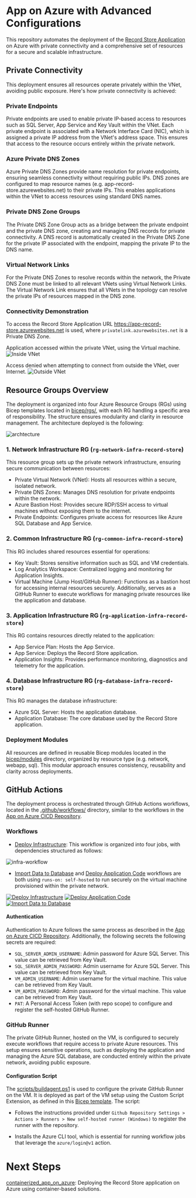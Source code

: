 # App on Azure with Advanced Configurations

This repository automates the deployment of the [Record Store Application](https://github.com/MaryKroustali/record_store_app) on Azure with private connectivity and a comprehensive set of resources for a secure and scalable infrastructure.

## Private Connectivity
This deployment ensures all resources operate privately within the VNet, avoiding public exposure. Here's how private connectivity is achieved:

### Private Endpoints

Private endpoints are used to enable private IP-based access to resources such as SQL Server, App Service and Key Vault within the VNet. Each private endpoint is associated with a Network Interface Card (NIC), which is assigned a private IP address from the VNet's address space. This ensures that access to the resource occurs entirely within the private network.

### Azure Private DNS Zones

Azure Private DNS Zones provide name resolution for private endpoints, ensuring seamless connectivity without requiring public IPs. DNS zones are configured to map resource names (e.g. app-record-store.azurewebsites.net) to their private IPs.
This enables applications within the VNet to access resources using standard DNS names.

### Private DNS Zone Groups

The Private DNS Zone Group acts as a bridge between the private endpoint and the private DNS zone, creating and managing DNS records for private connectivity. A DNS record is automatically created in the Private DNS Zone for the private IP associated with the endpoint, mapping the private IP to the DNS name.

### Virtual Network Links

For the Private DNS Zones to resolve records within the network, the Private DNS Zone must be linked to all relevant VNets using Virtual Network Links. The Virtual Network Link ensures that all VNets in the topology can resolve the private IPs of resources mapped in the DNS zone.

### Connectivity Demonstration

To access the Record Store Application URL https://app-record-store.azurewebsites.net is used, where `privatelink.azurewebsites.net` is a Private DNS Zone.

Application accessed within the private VNet, using the Virtual machine.
![Inside VNet](./images/app-internal.png)

Access denied when attempting to connect from outside the VNet, over Internet.
![Outside VNet](./images/app-external.png)


## Resource Groups Overview

The deployment is organized into four Azure Resource Groups (RGs) using Bicep templates located in [bicep/rgs/](./bicep/rgs/), with each RG handling a specific area of responsibility. The structure ensures modularity and clarity in resource management. The architecture deployed is the following:

![archtecture](./images/architecture.jpg)

### 1. Network Infrastructure RG (`rg-network-infra-record-store`)

This resource group sets up the private network infrastructure, ensuring secure communication between resources:

- Private Virtual Network (VNet): Hosts all resources within a secure, isolated network.
- Private DNS Zones: Manages DNS resolution for private endpoints within the network.
- Azure Bastion Host: Provides secure RDP/SSH access to virtual machines without exposing them to the internet.
- Private Endpoints: Configures private access for resources like Azure SQL Database and App Service.

### 2. Common Infrastructure RG (`rg-common-infra-record-store`)

This RG includes shared resources essential for operations:

- Key Vault: Stores sensitive information such as SQL and VM credentials.
- Log Analytics Workspace: Centralized logging and monitoring for Application Insights.
- Virtual Machine (Jump Host/GitHub Runner): Functions as a bastion host for accessing internal resources securely. Additionally, serves as a GitHub Runner to execute workflows for managing private resources like the application and database.

### 3. Application Infrastructure RG (`rg-application-infra-record-store`)

This RG contains resources directly related to the application:

- App Service Plan: Hosts the App Service.
- App Service: Deploys the Record Store application.
- Application Insights: Provides performance monitoring, diagnostics and telemetry for the application.

### 4. Database Infrastructure RG (`rg-database-infra-record-store`)

This RG manages the database infrastructure:

- Azure SQL Server: Hosts the application database.
- Application Database: The core database used by the Record Store application.

### Deployment Modules

All resources are defined in reusable Bicep modules located in the [bicep/modules](./bicep/modules/) directory, organized by resource type (e.g. network, webapp, sql). This modular approach ensures consistency, reusability and clarity across deployments.

## GitHub Actions
The deployment process is orchestrated through GitHub Actions workflows, located in the [.github/workflows/](./.github/workflows/) directory, similar to the workflows in the [App on Azure CICD Repository](https://github.com/MaryKroustali/app_on_azure_cicd).

### Workflows

- [Deploy Infrastructure](.github/workflows/deploy_infra.yaml): This workflow is organized into four jobs, with dependencies structured as follows:

![infra-workflow](./images/infra-workflow-jobs.png)

- [Import Data to Database](.github/workflows/import_db_data.yaml) and [Deploy Application Code](.github/workflows/deploy_app_code.yaml) workflows are both using `runs-on: self-hosted` to run securely on the virtual machine provisioned within the private network.

[![Deploy Infrastructure](https://github.com/MaryKroustali/private_app_on_azure/actions/workflows/deploy_infra.yaml/badge.svg)](https://github.com/MaryKroustali/private_app_on_azure/actions/workflows/deploy_infra.yaml) [![Deploy Application Code](https://github.com/MaryKroustali/private_app_on_azure/actions/workflows/deploy_app_code.yaml/badge.svg)](https://github.com/MaryKroustali/private_app_on_azure/actions/workflows/deploy_app_code.yaml) [![Import Data to Database](https://github.com/MaryKroustali/private_app_on_azure/actions/workflows/import_db_data.yaml/badge.svg)](https://github.com/MaryKroustali/private_app_on_azure/actions/workflows/import_db_data.yaml)

#### Authentication

Authentication to Azure follows the same process as described in the [App on Azure CICD Repository](https://github.com/MaryKroustali/app_on_azure_cicd). Additionally, the following secrets the following secrets are required:

- `SQL_SERVER_ADMIN_USERNAME`: Admin password for Azure SQL Server. This value can be retrieved from Key Vault.
- `SQL_SERVER_ADMIN_PASSWORD`: Admin username for Azure SQL Server. This value can be retrieved from Key Vault.
- `VM_ADMIN_USERNAME`: Admin username for the virtual machine. This value can be retrieved from Key Vault.
- `VM_ADMIN_PASSWORD`: Admin password for the virtual machine. This value can be retrieved from Key Vault.
- `PAT`: A Personal Access Token (with repo scope) to configure and register the self-hosted GitHub Runner.

### GitHub Runner

The private GitHub Runner, hosted on the VM, is configured to securely execute workflows that require access to private Azure resources. This setup ensures sensitive operations, such as deploying the application and managing the Azure SQL database, are conducted entirely within the private network, avoiding public exposure.

#### Configuration Script

The [scripts/buildagent.ps1](./scripts/buildagent.ps1) is used to configure the private GitHub Runner on the VM. It is deployed as part of the VM setup using the Custom Script Extension, as defined in this [Bicep template](./bicep/modules/vm/windows.bicep). The script:

- Follows the instructions provided under `Github Repository Settings > Actions > Runners > New self-hosted runner (Windows)` to register the runner with the repository.

- Installs the Azure CLI tool, which is essential for running workflow jobs that leverage the `azure/login@v1` action.

# Next Steps
[containerized_app_on_azure](https://github.com/MaryKroustali/containerized_app_on_azure): Deploying the Record Store application on Azure using container-based solutions.
